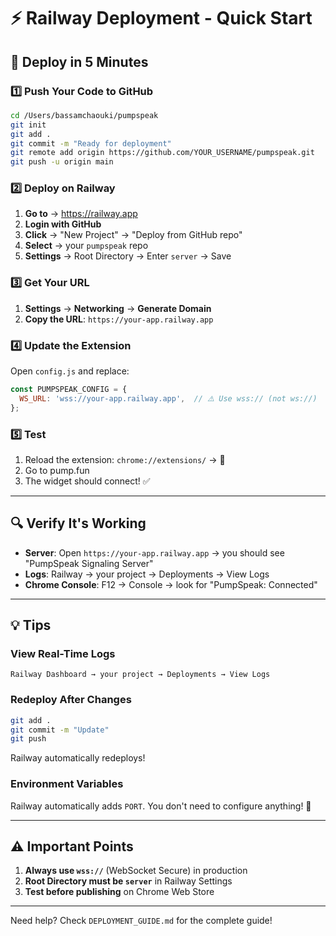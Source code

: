 # ⚡ Railway Deployment - Quick Start

## 🚀 Deploy in 5 Minutes

### 1️⃣ Push Your Code to GitHub

```bash
cd /Users/bassamchaouki/pumpspeak
git init
git add .
git commit -m "Ready for deployment"
git remote add origin https://github.com/YOUR_USERNAME/pumpspeak.git
git push -u origin main
```

### 2️⃣ Deploy on Railway

1. **Go to** → https://railway.app
2. **Login with GitHub**
3. **Click** → "New Project" → "Deploy from GitHub repo"
4. **Select** → your `pumpspeak` repo
5. **Settings** → Root Directory → Enter `server` → Save

### 3️⃣ Get Your URL

1. **Settings** → **Networking** → **Generate Domain**
2. **Copy the URL**: `https://your-app.railway.app`

### 4️⃣ Update the Extension

Open `config.js` and replace:

```javascript
const PUMPSPEAK_CONFIG = {
  WS_URL: 'wss://your-app.railway.app',  // ⚠️ Use wss:// (not ws://)
};
```

### 5️⃣ Test

1. Reload the extension: `chrome://extensions/` → 🔄
2. Go to pump.fun
3. The widget should connect! ✅

---

## 🔍 Verify It's Working

- **Server**: Open `https://your-app.railway.app` → you should see "PumpSpeak Signaling Server"
- **Logs**: Railway → your project → Deployments → View Logs
- **Chrome Console**: F12 → Console → look for "PumpSpeak: Connected"

---

## 💡 Tips

### View Real-Time Logs
```
Railway Dashboard → your project → Deployments → View Logs
```

### Redeploy After Changes
```bash
git add .
git commit -m "Update"
git push
```
Railway automatically redeploys!

### Environment Variables
Railway automatically adds `PORT`. You don't need to configure anything! 🎉

---

## ⚠️ Important Points

1. **Always use `wss://`** (WebSocket Secure) in production
2. **Root Directory must be `server`** in Railway Settings
3. **Test before publishing** on Chrome Web Store

---

Need help? Check `DEPLOYMENT_GUIDE.md` for the complete guide!
